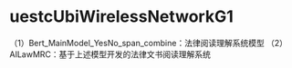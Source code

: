 # uestcUbiWirelessNetworkG1
（1）Bert_MainModel_YesNo_span_combine：法律阅读理解系统模型
（2）AILawMRC：基于上述模型开发的法律文书阅读理解系统
